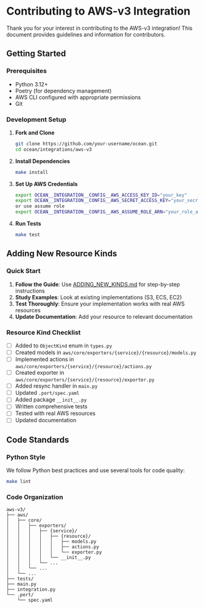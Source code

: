# Contributing to AWS-v3 Integration

Thank you for your interest in contributing to the AWS-v3 integration! This document provides guidelines and information for contributors.

## Getting Started

### Prerequisites

- Python 3.12+
- Poetry (for dependency management)
- AWS CLI configured with appropriate permissions
- Git

### Development Setup

1. **Fork and Clone**
   ```bash
   git clone https://github.com/your-username/ocean.git
   cd ocean/integrations/aws-v3
   ```

2. **Install Dependencies**
   ```bash
   make install
   ```

3. **Set Up AWS Credentials**
   ```bash
   export OCEAN__INTEGRATION__CONFIG__AWS_ACCESS_KEY_ID="your_key"
   export OCEAN__INTEGRATION__CONFIG__AWS_SECRET_ACCESS_KEY="your_secret"
   or use assume role
   export OCEAN__INTEGRATION__CONFIG__AWS_ASSUME_ROLE_ARN="your_role_arn"
   ```

4. **Run Tests**
   ```bash
   make test
   ```


## Adding New Resource Kinds

### Quick Start

1. **Follow the Guide**: Use [ADDING_NEW_KINDS.md](./ADDING_NEW_KINDS.md) for step-by-step instructions
2. **Study Examples**: Look at existing implementations (S3, ECS, EC2)
3. **Test Thoroughly**: Ensure your implementation works with real AWS resources
4. **Update Documentation**: Add your resource to relevant documentation

### Resource Kind Checklist

- [ ] Added to `ObjectKind` enum in `types.py`
- [ ] Created models in `aws/core/exporters/{service}/{resource}/models.py`
- [ ] Implemented actions in `aws/core/exporters/{service}/{resource}/actions.py`
- [ ] Created exporter in `aws/core/exporters/{service}/{resource}/exporter.py`
- [ ] Added resync handler in `main.py`
- [ ] Updated `.port/spec.yaml`
- [ ] Added package `__init__.py`
- [ ] Written comprehensive tests
- [ ] Tested with real AWS resources
- [ ] Updated documentation

## Code Standards

### Python Style

We follow Python best practices and use several tools for code quality:

```bash
make lint
```

### Code Organization

```
aws-v3/
├── aws/
│   ├── core/
│   │   ├── exporters/
│   │   │   ├── {service}/
│   │   │   │   ├── {resource}/
│   │   │   │   │   ├── models.py
│   │   │   │   │   ├── actions.py
│   │   │   │   │   └── exporter.py
│   │   │   │   └── __init__.py
│   │   │   └── ...
│   │   └── ...
│   └── ...
├── tests/
├── main.py
├── integration.py
└── .port/
    └── spec.yaml
```
